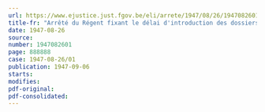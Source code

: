 ```yaml
---
url: https://www.ejustice.just.fgov.be/eli/arrete/1947/08/26/1947082601/justel
title-fr: "Arrêté du Régent fixant le délai d'introduction des dossiers tendant à la reconnaissance de la qualité de résistant"
date: 1947-08-26
source:
number: 1947082601
page: 888888
case: 1947-08-26/01
publication: 1947-09-06
starts:
modifies:
pdf-original:
pdf-consolidated:
---
```


